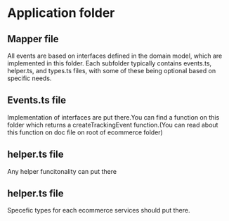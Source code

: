 # Application folder

## Mapper file

All events are based on interfaces defined in the domain model, which are
implemented in this folder. Each subfolder typically contains events.ts,
helper.ts, and types.ts files, with some of these being optional based on
specific needs.

## Events.ts file

Implementation of interfaces are put there.You can find a function on this
folder which returns a createTrackingEvent function.(You can read about this
function on doc file on root of ecommerce folder)

## helper.ts file

Any helper funcitonality can put there

## helper.ts file

Specefic types for each ecommerce services should put there.
